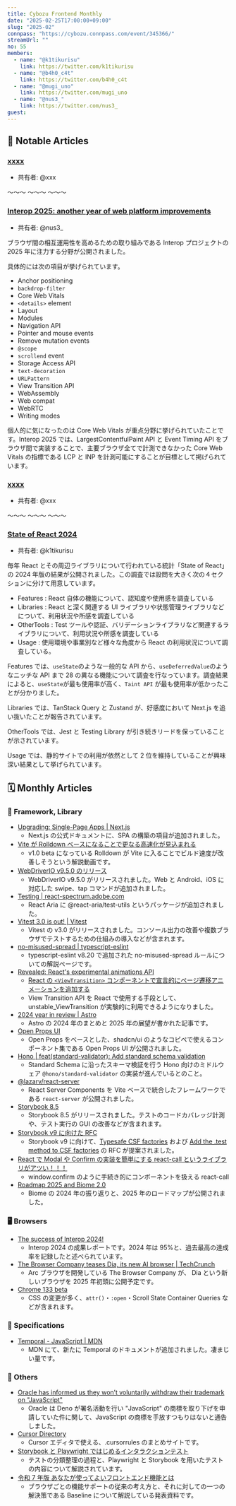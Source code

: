 ```yaml
---
title: Cybozu Frontend Monthly
date: "2025-02-25T17:00:00+09:00"
slug: "2025-02"
connpass: "https://cybozu.connpass.com/event/345366/"
streamUrl: ""
no: 55
members:
  - name: "@k1tikurisu"
    link: https://twitter.com/k1tikurisu
  - name: "@b4h0_c4t"
    link: https://twitter.com/b4h0_c4t
  - name: "@mugi_uno"
    link: https://twitter.com/mugi_uno
  - name: "@nus3_"
    link: https://twitter.com/nus3_
guest:
---
```


## 👀 Notable Articles

### [xxxx](https://example.com/)

- 共有者: @xxx

〜〜〜
〜〜〜
〜〜〜

### [Interop 2025: another year of web platform improvements](https://web.dev/blog/interop-2025?hl=en)

- 共有者: @nus3\_

ブラウザ間の相互運用性を高めるための取り組みである Interop プロジェクトの 2025 年に注力する分野が公開されました。

具体的には次の項目が挙げられています。

- Anchor positioning
- `backdrop-filter`
- Core Web Vitals
- `<details>` element
- Layout
- Modules
- Navigation API
- Pointer and mouse events
- Remove mutation events
- `@scope`
- `scrollend` event
- Storage Access API
- `text-decoration`
- `URLPattern`
- View Transition API
- WebAssembly
- Web compat
- WebRTC
- Writing modes

個人的に気になったのは Core Web Vitals が重点分野に挙げられていたことです。Interop 2025 では、LargestContentfulPaint API と Event Timing API をブラウザ間で実装することで、主要ブラウザ全てで計測できなかった Core Web Vitals の指標である LCP と INP を計測可能にすることが目標として掲げられています。

### [xxxx](https://example.com/)

- 共有者: @xxx

〜〜〜
〜〜〜
〜〜〜

### [State of React 2024](https://2024.stateofreact.com/ja-JP/)

- 共有者: @k1tikurisu

毎年 React とその周辺ライブラリについて行われている統計「State of React」の 2024 年版の結果が公開されました。この調査では設問を大きく次の４セクションに分けて用意しています。

- Features : React 自体の機能について、認知度や使用感を調査している
- Libraries : React と深く関連する UI ライブラリや状態管理ライブラリなどについて、利用状況や所感を調査している
- OtherTools : Test ツールや認証、バリデーションライブラリなど関連するライブラリについて、利用状況や所感を調査している
- Usage : 使用環境や事業別など様々な角度から React の利用状況について調査している。

Features では、`useState`のような一般的な API から、`useDeferredValue`のようなニッチな API まで 28 の異なる機能について調査を行なっています。調査結果によると、`useState`が最も使用率が高く、`Taint API` が最も使用率が低かったことが分かりました。

Libraries では、TanStack Query と Zustand が、好感度において Next.js を追い抜いたことが報告されています。

OtherTools では、Jest と Testing Library が引き続きリードを保っていることが示されています。

Usage では、静的サイトでの利用が依然として 2 位を維持していることが興味深い結果として挙げられています。

## 🗓 Monthly Articles

### 📖 Framework, Library

- [Upgrading: Single-Page Apps | Next.js](https://nextjs.org/docs/app/building-your-application/upgrading/single-page-applications)
  - Next.js の公式ドキュメントに、SPA の構築の項目が追加されました。
- [Vite が Rolldown ベースになることで更なる高速化が見込まれる](https://x.com/brandontroberts/status/1878879880781480442)
  - v1.0 beta になっている Rolldown が Vite に入ることでビルド速度が改善しそうという解説動画です。
- [WebDriverIO v9.5.0 のリリース](https://x.com/webdriverio/status/1873806664228626857)
  - WebDriverIO v9.5.0 がリリースされました。Web と Android、iOS に対応した swipe、tap コマンドが追加されました。
- [Testing | react-spectrum.adobe.com](https://react-spectrum.adobe.com/react-aria/testing.html)
  - React Aria に @react-aria/test-utils というパッケージが追加されました。
- [Vitest 3.0 is out! | Vitest](https://vitest.dev/blog/vitest-3)
  - Vitest の v3.0 がリリースされました。コンソール出力の改善や複数ブラウザでテストするための仕組みの導入などが含まれます。
- [no-misused-spread | typescript-eslint](https://typescript-eslint.io/rules/no-misused-spread/)
  - typescript-eslint v8.20 で追加された no-misused-spread ルールについての解説ページです。
- [Revealed: React's experimental animations API](https://motion.dev/blog/reacts-experimental-view-transition-api)
  - [React の `<ViewTransition>` コンポーネントで宣言的にページ遷移アニメーションを追加する](https://azukiazusa.dev/blog/declarative-page-transition-animation-with-react-viewtransition-component/)
  - View Transition API を React で使用する手段として、unstable_ViewTransition が実験的に利用できるようになりました。
- [2024 year in review | Astro](https://astro.build/blog/year-in-review-2024/)
  - Astro の 2024 年のまとめと 2025 年の展望が書かれた記事です。
- [Open Props UI](https://open-props-ui.netlify.app/)
  - Open Props をベースとした、shadcn/ui のようなコピペで使えるコンポーネント集である Open Props UI が公開されました。
- [Hono | feat(standard-validator): Add standard schema validation](https://github.com/honojs/middleware/pull/887)
  - Standard Schema に沿ったスキーマ検証を行う Hono 向けのミドルウェア `@hono/standard-validator` の実装が進んでいるとのこと。
- [@lazarv/react-server](https://react-server.dev/)
  - React Server Components を Vite ベースで統合したフレームワークである `react-server` が公開されました。
- [Storybook 8.5](https://storybook.js.org/blog/storybook-8-5/)
  - Storybook 8.5 がリリースされました。テストのコードカバレッジ計測や、テスト実行の GUI の改善などが含まれます。
- [Storybook v9 に向けた RFC](https://x.com/storybookjs/status/1878939055582519432)
  - Storybook v9 に向けて、[Typesafe CSF factories](https://github.com/storybookjs/storybook/discussions/30112) および [Add the .test method to CSF factories](https://github.com/storybookjs/storybook/discussions/30119) の RFC が提案されました。
- [React で Modal や Confirm の実装を簡単にする react-call というライブラリがアツい！！！](https://zenn.dev/ykicchan/articles/5415871c017b22)
  - window.confirm のように手続き的にコンポーネントを扱える react-call
- [Roadmap 2025 and Biome 2.0](https://biomejs.dev/blog/roadmap-2025/)
  - Biome の 2024 年の振り返りと、2025 年のロードマップが公開されました。

### 🖥 Browsers

- [The success of Interop 2024!](https://webkit.org/blog/16413/the-success-of-interop-2024/)
  - Interop 2024 の成果レポートです。2024 年は 95%と、過去最高の達成率を記録したと述べられています。
- [The Browser Company teases Dia, its new AI browser | TechCrunch](https://techcrunch.com/2024/12/02/the-browser-company-teases-dia-its-new-ai-browser/)
  - Arc ブラウザを開発している The Browser Company が、 Dia という新しいブラウザを 2025 年初頭に公開予定です。
- [Chrome 133 beta](https://developer.chrome.com/blog/chrome-133-beta)
  - CSS の変更が多く、`attr()`・`:open`・Scroll State Container Queries などが含まれます。

### 📝 Specifications

- [Temporal - JavaScript | MDN](https://developer.mozilla.org/en-US/docs/Web/JavaScript/Reference/Global_Objects/Temporal)
  - MDN にて、新たに Temporal のドキュメントが追加されました。凄まじい量です。

### 🦆 Others

- [Oracle has informed us they won’t voluntarily withdraw their trademark on "JavaScript"](https://x.com/deno_land/status/1876728474666217739)
  - Oracle は Deno が署名活動を行い "JavaScript" の商標を取り下げを申請していた件に関して、JavaScript の商標を手放すつもりはないと通告しました。
- [Cursor Directory](https://cursor.directory/)
  - Cursor エディタで使える、.cursorrules のまとめサイトです。
- [Storybook と Playwright ではじめるインタラクションテスト](https://techblog.enechain.com/entry/frontend-interaction-testing)
  - テストの分類整理の過程と、Playwright と Storybook を用いたテストの内容について解説されています。
- [令和 7 年版 あなたが使ってよいフロントエンド機能とは](https://speakerdeck.com/mugi_uno/baseline-ha-iizo)
  - ブラウザごとの機能サポートの従来の考え方と、それに対しての一つの解決策である Baseline について解説している発表資料です。
